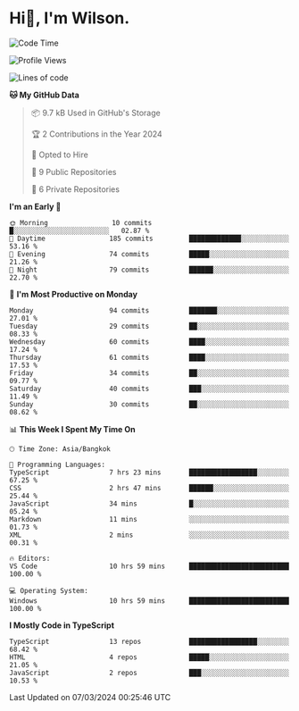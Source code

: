 # Hi👋, I'm Wilson.
<!--START_SECTION:waka-->
![Code Time](http://img.shields.io/badge/Code%20Time-1%2C204%20hrs%2050%20mins-blue)

![Profile Views](http://img.shields.io/badge/Profile%20Views-0-blue)

![Lines of code](https://img.shields.io/badge/From%20Hello%20World%20I%27ve%20Written-168.6%20thousand%20lines%20of%20code-blue)

**🐱 My GitHub Data** 

> 📦 9.7 kB Used in GitHub's Storage 
 > 
> 🏆 2 Contributions in the Year 2024
 > 
> 💼 Opted to Hire
 > 
> 📜 9 Public Repositories 
 > 
> 🔑 6 Private Repositories 
 > 
**I'm an Early 🐤** 

```text
🌞 Morning                10 commits          █░░░░░░░░░░░░░░░░░░░░░░░░   02.87 % 
🌆 Daytime                185 commits         █████████████░░░░░░░░░░░░   53.16 % 
🌃 Evening                74 commits          █████░░░░░░░░░░░░░░░░░░░░   21.26 % 
🌙 Night                  79 commits          ██████░░░░░░░░░░░░░░░░░░░   22.70 % 
```
📅 **I'm Most Productive on Monday** 

```text
Monday                   94 commits          ███████░░░░░░░░░░░░░░░░░░   27.01 % 
Tuesday                  29 commits          ██░░░░░░░░░░░░░░░░░░░░░░░   08.33 % 
Wednesday                60 commits          ████░░░░░░░░░░░░░░░░░░░░░   17.24 % 
Thursday                 61 commits          ████░░░░░░░░░░░░░░░░░░░░░   17.53 % 
Friday                   34 commits          ██░░░░░░░░░░░░░░░░░░░░░░░   09.77 % 
Saturday                 40 commits          ███░░░░░░░░░░░░░░░░░░░░░░   11.49 % 
Sunday                   30 commits          ██░░░░░░░░░░░░░░░░░░░░░░░   08.62 % 
```


📊 **This Week I Spent My Time On** 

```text
🕑︎ Time Zone: Asia/Bangkok

💬 Programming Languages: 
TypeScript               7 hrs 23 mins       █████████████████░░░░░░░░   67.25 % 
CSS                      2 hrs 47 mins       ██████░░░░░░░░░░░░░░░░░░░   25.44 % 
JavaScript               34 mins             █░░░░░░░░░░░░░░░░░░░░░░░░   05.24 % 
Markdown                 11 mins             ░░░░░░░░░░░░░░░░░░░░░░░░░   01.73 % 
XML                      2 mins              ░░░░░░░░░░░░░░░░░░░░░░░░░   00.31 % 

🔥 Editors: 
VS Code                  10 hrs 59 mins      █████████████████████████   100.00 % 

💻 Operating System: 
Windows                  10 hrs 59 mins      █████████████████████████   100.00 % 
```

**I Mostly Code in TypeScript** 

```text
TypeScript               13 repos            █████████████████░░░░░░░░   68.42 % 
HTML                     4 repos             █████░░░░░░░░░░░░░░░░░░░░   21.05 % 
JavaScript               2 repos             ███░░░░░░░░░░░░░░░░░░░░░░   10.53 % 
```




 Last Updated on 07/03/2024 00:25:46 UTC
<!--END_SECTION:waka-->
